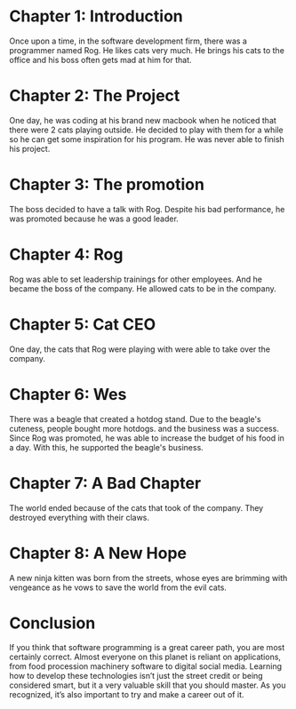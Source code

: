 # Chapter 1: Introduction

Once upon a time, in the software development firm, there was a programmer named Rog. He likes cats very much. He brings his cats to the office and his boss often gets mad at him for that.


# Chapter 2: The Project

One day, he was coding at his brand new macbook when he noticed that there were 2 cats playing outside. He decided to play with them for a while so he can get some inspiration for his program. He was never able to finish his project.
# Chapter 3: The promotion

The boss decided to have a talk with Rog. Despite his bad performance, he was promoted because he was a good leader. 

# Chapter 4: Rog
Rog was able to set leadership trainings for other employees. And he became the boss of the company. He allowed cats to be in the company.

# Chapter 5: Cat CEO
One day, the cats that Rog were playing with were able to take over the company.  


# Chapter 6: Wes
There was a beagle that created a hotdog stand. Due to the beagle's cuteness, people bought more hotdogs.
and the business was a success. Since Rog was promoted, he was able to increase the budget of his food in a day.
With this, he supported the beagle's business.

# Chapter 7: A Bad Chapter

The world ended because of the cats that took of the company. They destroyed everything with their claws.

# Chapter 8: A New Hope

A new ninja kitten was born from the streets, whose eyes are brimming with vengeance as he vows to save the world from the evil cats. 

# Conclusion

If you think that software programming is a great career path, you are most certainly correct. Almost everyone on this planet is reliant on applications, from food procession machinery software to digital social media. Learning how to develop these technologies isn’t just the street credit or being considered smart, but it a very valuable skill that you should master. As you recognized, it’s also important to try and make a career out of it.
